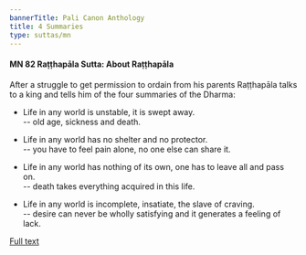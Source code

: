 ```yaml
---
bannerTitle: Pali Canon Anthology
title: 4 Summaries
type: suttas/mn
---
```


#### MN 82 Raṭṭhapāla Sutta: About Raṭṭhapāla

After a struggle to get permission to ordain from his parents Raṭṭhapāla talks
to a king and tells him of the four summaries of the Dharma:

- Life in any world is unstable, it is swept away.  
-- old age, sickness and death.

- Life in any world has no shelter and no protector.  
-- you have to feel pain alone, no one else can share it.

- Life in any world has nothing of its own, one has to leave all and pass on.  
-- death takes everything acquired in this life.

- Life in any world is incomplete, insatiate, the slave of craving.  
-- desire can never be wholly satisfying and it generates a feeling of lack.

[Full text](https://www.dhammatalks.org/suttas/MN/MN82.html)

